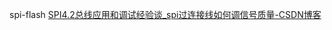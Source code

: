 spi-flash
[SPI4.2总线应用和调试经验谈_spi过连接线如何调信号质量-CSDN博客](https://blog.csdn.net/zxjhh/article/details/6377238)

